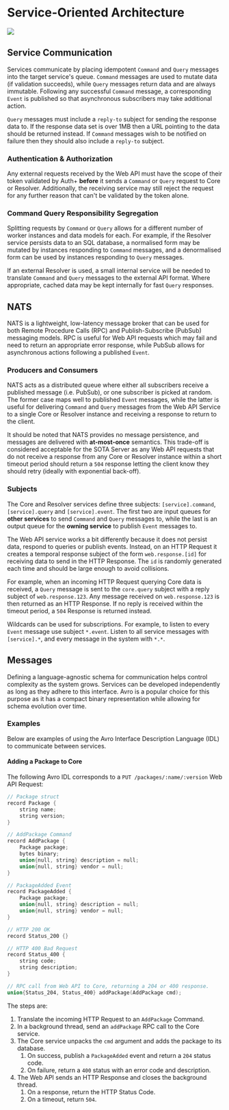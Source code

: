 # Service-Oriented Architecture

![](http://imgh.us/soa.xml-5.svg)

## Service Communication

Services communicate by placing idempotent `Command` and `Query` messages into the target service's queue. `Command` messages are used to mutate data (if validation succeeds), while `Query` messages return data and are always immutable. Following any successful `Command` message, a corresponding `Event` is published so that asynchronous subscribers may take additional action.

`Query` messages must include a `reply-to` subject for sending the response data to. If the response data set is over 1MB then a URL pointing to the data should be returned instead. If `Command` messages wish to be notified on failure then they should also include a `reply-to` subject.

### Authentication & Authorization

Any external requests received by the Web API must have the scope of their token validated by Auth+ **before** it sends a `Command` or `Query` request to Core or Resolver. Additionally, the receiving service may still reject the request for any further reason that can't be validated by the token alone.

### Command Query Responsibility Segregation

Splitting requests by `Command` or `Query` allows for a different number of worker instances and data models for each. For example, if the Resolver service persists data to an SQL database, a normalised form may be mutated by instances responding to `Command` messages, and a denormalised form can be used by instances responding to `Query` messages.

If an external Resolver is used, a small internal service will be needed to translate `Command` and `Query` messages to the external API format. Where appropriate, cached data may be kept internally for fast `Query` responses.

## NATS

NATS is a lightweight, low-latency message broker that can be used for both Remote Procedure Calls (RPC) and Publish-Subscribe (PubSub) messaging models. RPC is useful for Web API requests which may fail and need to return an appropriate error response, while PubSub allows for asynchronous actions following a published `Event`.

### Producers and Consumers

NATS acts as a distributed queue where either all subscribers receive a published message (i.e. PubSub), or one subscriber is picked at random. The former case maps well to published `Event` messages, while the latter is useful for delivering `Command` and `Query` messages from the Web API Service to a single Core or Resolver instance and receiving a response to return to the client.

It should be noted that NATS provides no message persistence, and messages are delivered with **at-most-once** semantics. This trade-off is considered acceptable for the SOTA Server as any Web API requests that do not receive a response from any Core or Resolver instance within a short timeout period should return a `504` response letting the client know they should retry (ideally with exponential back-off).

### Subjects

The Core and Resolver services define three subjects: `[service].command`, `[service].query` and `[service].event`. The first two are input queues for **other services** to send `Command` and `Query` messages to, while the last is an output queue for the **owning service** to publish `Event` messages to.

The Web API service works a bit differently because it does not persist data, respond to queries or publish events. Instead, on an HTTP Request it creates a temporal response subject of the form `web.response.[id]` for receiving data to send in the HTTP Response. The `id` is randomly generated each time and should be large enough to avoid collisions.

For example, when an incoming HTTP Request querying Core data is received, a `Query` message is sent to the `core.query` subject with a reply subject of `web.response.123`. Any message received on `web.response.123` is then returned as an HTTP Response. If no reply is received within the timeout period, a `504` Response is returned instead.

Wildcards can be used for subscriptions. For example, to listen to every `Event` message use subject `*.event`. Listen to all service messages with `[service].*`, and every message in the system with `*.*`.

## Messages

Defining a language-agnostic schema for communication helps control complexity as the system grows. Services can be developed independently as long as they adhere to this interface. Avro is a popular choice for this purpose as it has a compact binary representation while allowing for schema evolution over time.

### Examples

Below are examples of using the Avro Interface Description Language (IDL) to communicate between services.

#### Adding a Package to Core

The following Avro IDL corresponds to a `PUT /packages/:name/:version` Web API Request:

```c
// Package struct
record Package {
    string name;
    string version;
}

// AddPackage Command
record AddPackage {
    Package package;
    bytes binary;
    union{null, string} description = null;
    union{null, string} vendor = null;
}

// PackageAdded Event
record PackageAdded {
    Package package;
    union{null, string} description = null;
    union{null, string} vendor = null;
}

// HTTP 200 OK
record Status_200 {}

// HTTP 400 Bad Request
record Status_400 {
    string code;
    string description;
}

// RPC call from Web API to Core, returning a 204 or 400 response.
union{Status_204, Status_400} addPackage(AddPackage cmd);
```

The steps are:

1. Translate the incoming HTTP Request to an `AddPackage` Command.
2. In a background thread, send an `addPackage` RPC call to the Core service.
3. The Core service unpacks the `cmd` argument and adds the package to its database.
   1. On success, publish a `PackageAdded` event and return a `204` status code.
   2. On failure, return a `400` status with an error code and description.
4. The Web API sends an HTTP Response and closes the background thread.
   1. On a response, return the HTTP Status Code.
   2. On a timeout, return `504`.
